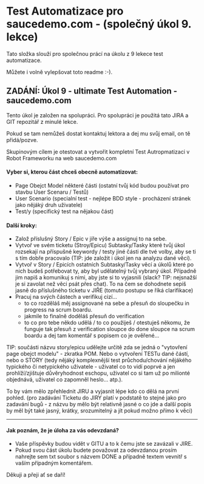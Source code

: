 # Test Automatizace pro saucedemo.com - (společný úkol 9. lekce)
Tato složka slouží pro společnou prácí na úkolu z 9 lekece test automatizace.

Můžete i volně vylepšovat toto readme :-).


## ZADÁNÍ: Úkol 9 - ultimate Test Automation - saucedemo.com
Tento úkol je založen na spolupráci. Pro spolupráci je použitá tato JIRA a GIT repozitář z minulé lekce. 

Pokud se tam nemůžeš dostat kontaktuj lektora a dej mu svůj email, on tě přidá/pozve.



Skupinovým cílem je otestovat a vytvořit kompletní Test Autropmatizaci v Robot Frameworku na web saucedemo.com



#### Vyber si, kterou část chceš obecně automatizovat:

- Page Obejct Model některé části (ostatní tvůj kód budou používat pro stavbu User Scenaru / Testů)
- User Scenario (specialní test - nejlépe BDD style - procházení stránek jako nějáký druh uživatele)
- Test/y (specifický test na nějakou část)

#### Další kroky:

- Založ příslušný Story / Epic v jíře výše a assignuj to na sebe. 
- Vytvoř ve svém ticketu (Stroy/Epicu) Subtasky/Tasky které tvůj úkol rozsekají na příspušné keywordy / testy jiné části dle tvé volby, aby se ti s tím dobře pracovalo (TIP: jde založit i úkol jen na analyzu dané věci).
- Vytvoř v Story / Epicích ostatních Subtasky/Tasky věcí a úkolů které po nich budeš potřebovat ty, aby byl udělatelný tvůj vybraný úkol. Případně jim napiš a komunikuj s nimi, aby jste si to vyjasnili (slack? TIP: nejsnažší je si zavolat než věci psát přes chat). To na čem se dohodnete sepiš jasně do příslušného ticketu v JIŘE (tomuto postupu se říká clarifikace)
- Pracuj na svých částech a verifikuj cizí...
    - to co rozděláš měj assignované na sebe a přesuň do sloupečku in progress na scrum boardu.  
    - jakmile to finalně doděláš přesuň do verification
    - to co pro tebe někdo udělá / to co použiješ / otestuješ někomu, že funguje tak přesuň z verification sloupce  do done sloupce na scrum boardu a dej tam komentář s popisem co je ověřené...


TIP: součásti názvu story/epicu udělejte určitě zda se jedná o "vytovření page obejct modelu" - zkratka POM. Nebo o vytvoření TESTu dané částí, nebo o STORY (tedy nějáký komplexnější test průchodu/chování nějákého typického či netypického uživatele - uživatel co to vidí poprvé a jen prohlíží/zjištuje důvěryhodnost eschopu, uživatel co si tam už po milionté objednává, uživatel co zapomněl heslo... atp.).


To by vám mělo zpřehlednit JIRU a vyjasnit lépe kdo co dělá na první pohled. (pro zadávání Ticketu do JIRY platí v podstatě to stejné jako pro zadavání bugů - z názvu by mělo být relativně jasné o co jde a další popis by měl být také jasný, krátky, srozumitelný a jít pokud možno přímo k věci)

---

#### Jak poznám, že je úloha za vás odevzdaná? 

- Vaše příspěvky budou vidět v GITU a to k čemu jste se zavázali v JIRE. 
- Pokud svou část úkolu budete považovat za odevzdanou prosím nahrejte sem txt soubor s názvem DONE a případně textem vevnitř s vaším případným komentářem.

Děkuji a přeji ať se daří!